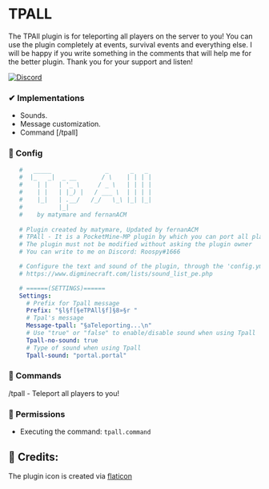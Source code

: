 # TPALL


The TPAll plugin is for teleporting
all players on the server to you! You can use the plugin completely at events, survival events and everything else. I will be happy if you write something in the comments that will help me for the better plugin. Thank you for your support and listen!

<a href="https://discord.gg/YyE9XFckqb"><img src="https://img.shields.io/discord/837701868649709568?label=discord&color=7289DA&logo=discord" alt="Discord" /></a>

### ✔ Implementations
* Sounds.
* Message customization.
* Command [/tpall]

### 💾 Config
```yaml
   #   _____               _      _   _ 
   #  |_   _|  _ __       / \    | | | |
   #    | |   | '_ \     / _ \   | | | |
   #    | |   | |_) |   / ___ \  | | | |
   #    |_|   | .__/   /_/   \_\ |_| |_|
   #          |_|                      
   #    by matymare and fernanACM
 
   # Plugin created by matymare, Updated by fernanACM
   # TPAll - It is a PocketMine-MP plugin by which you can port all players to one place
   # The plugin must not be modified without asking the plugin owner
   # You can write to me on Discord: Roospy#1666

   # Configure the text and sound of the plugin, through the 'config.yml'. Minecraft sounds page:
   # https://www.digminecraft.com/lists/sound_list_pe.php

   # ======(SETTINGS)======
   Settings:
     # Prefix for Tpall message
     Prefix: "§l§f[§eTPAll§f]§8»§r "
     # Tpal's message
     Message-tpall: "§aTeleporting...\n"
     # Use "true" or "false" to enable/disable sound when using Tpall
     Tpall-no-sound: true
     # Type of sound when using Tpall
     Tpall-sound: "portal.portal"
   ```

### 💬 Commands
/tpall - Teleport all players to you!

### 🚫 Permissions

- Executing the command: ```tpall.command```

## 🔔 Credits:

The plugin icon is created via [flaticon](www.flaticon.com)
